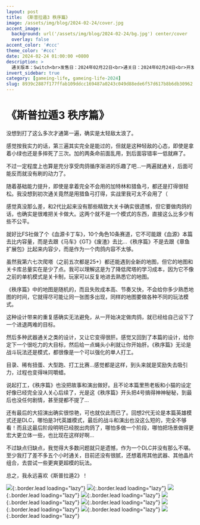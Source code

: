 ```yaml
---
layout: post
title: 《斯普拉遁3 秩序篇》
image: /assets/img/blog/2024-02-24/cover.jpg
accent_image: 
  background: url('/assets/img/blog/2024-02-24/bg.jpg') center/cover
  overlay: false
accent_color: '#ccc'
theme_color: '#ccc'
date: 2024-02-24 01:00:00 +0800
description: >
  通关版本：Switch<br>发售日：2024年02月22日<br>通关日：2024年02月24日<br>开发商：Nintendo<br>发行商：Nintendo
invert_sidebar: true
category: [gameing-life, gameing-life-2024]
slug: 8939c2887f177ffab109ddcc169487a0243c049d88ede6f57d617b8b6db30962
---
```


# 《斯普拉遁3 秩序篇》

没想到打了这么多次才通第一遍，确实是太轻敌太浪了。

感觉按我实力的话，第三遍其实完全是能过的，但就是这种轻敌的心态，即使是拿着小绿也还是多摔死了三次。加的两条命前面乱用，到后面容错率一低就麻了。

不过一定程度上也算是充分享受肉鸽循序渐进的乐趣了吧...一两遍就通关，后面可能反而就没有刷的动力了。

随着基础能力提升，即使是拿着完全不会用的加特林和猎鱼弓，都还是打得很轻松。我没想到初次通关竟然是用猎鱼弓打得，实战里我可太不会用了（

感觉真没那么差，和2代比起来没有那些精致大关卡确实很遗憾，但它要做肉鸽的话，也确实是很难把关卡做大。这两个就不是一个模式的东西，直接这么比多少有些不公平。

就好比FS社做了个《血源卡丁车》，10个角色10条赛道，它不可能跟《血源》本篇去比内容量，而是去跟《马车》《GT》《废渣》去比...《秩序篇》不是去跟《章鱼扩展包》比起来内容少，而是作为一个肉鸽内容不太够。

虽然我第六七次爬塔（之前五次都是25+）都还能遇到全新的地图，但它的地图和关卡库总量实在是少了点。我可以理解这是为了降低爬塔的学习成本，因为它不像之前的单机模式是关卡制，玩家可以反复地进去熟悉它的地图。

《秩序篇》中的地图是随机的，而且失败成本高、节奏又快，不会给你多少熟悉地图的时间，它就得尽可能让同一张图多出现，同样的地图要做各种不同的玩法模式。

这种设计带来的重复感确实无法避免，从一开始决定做肉鸽，就已经给自己设下了一个进退两难的目标。

然后多种武器通关之类的设计，又让它变得很肝。感觉又回到了本篇的设计，给你定下一个很吃力的大目标，然后给一点蝇头小利就让你开始肝。《秩序篇》无论是战斗玩法还是模式，都很像是一个可以强化的单人打工。

目录、稀有扭蛋、大型跑、打工比赛...感觉都是这样，到头来就是奖励失去吸引力，过程也变得味同嚼蜡。

说起打工，《秩序篇》也没把故事和演出做好。且不论本篇里熊老板和小猫的设定好像已经完全没人关心后续了，光是这《秩序篇》开头把4号搞得神神秘秘，到最后也没任何剧情，甚至提都不提了...

还有最后的大招演出确实很惊艳，可也就仅此而已了。回想2代无论是本篇英雄模式还是DLC，哪怕是3代英雄模式，最后的战斗和演出也没这么短的，完全不够看！而且这最后阶段明明已经脱出肉鸽了，哪怕多做一个阶段，哪怕把场景做得更宏大更立体一些，也比现在这样好啊...

不过缺点归缺点，我觉得大多数问题就只是遗憾，作为一个DLC并没有那么不堪。至少我打了差不多五个小时通关，目前还没有很腻，还想着用其他武器、其他晶片组合，去尝试一些更爽更超模的玩法。

总之，我永远喜欢《斯普拉遁2》！

![](/assets/img/blog/2024-02-24/1.jpg){:.border.lead loading="lazy"}
![](/assets/img/blog/2024-02-24/2.jpg){:.border.lead loading="lazy"}
![](/assets/img/blog/2024-02-24/3.jpg){:.border.lead loading="lazy"}
![](/assets/img/blog/2024-02-24/4.jpg){:.border.lead loading="lazy"}
![](/assets/img/blog/2024-02-24/5.jpg){:.border.lead loading="lazy"}
![](/assets/img/blog/2024-02-24/6.jpg){:.border.lead loading="lazy"}
![](/assets/img/blog/2024-02-24/7.jpg){:.border.lead loading="lazy"}
![](/assets/img/blog/2024-02-24/8.jpg){:.border.lead loading="lazy"}
![](/assets/img/blog/2024-02-24/9.jpg){:.border.lead loading="lazy"}